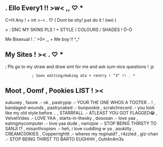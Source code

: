 ## . Ello Every1 !! >w< ,, ♡ *

C+H Any ! + int >-< . ♡ ( Dont be shy! just do it ! ówò )

× : DNC MY SKINS PLS ! + STYLE / COLOURS / SHADES ! Ó-Ò

Me Bisexual ! .' >0< ,, + Me boy !! ^_^

## My Sites ! >< . ♡ *

; Pls go to my straw and draw smt for me and ask sum nice questions ! ;p

                ; Soon editing/making ata + rentry ! ^3^ !! . *
                
## Moot , Oomf , Pookies LIST ! ><

sukuxey , faxxie .- ok , pastrypip .- YOUR THE ONE WHOS A TOOTER .. ! , bandaged-wounds , pastrycaked .- bunpookie ,
scratchrecord .- you look like my old style before .. , STARRFALL .- ATLEAST YOU GOT FLAGGED😂 , VelvetVides .- LOVE YAA ,
starts-in-thesky , dososan .- love yaa , eatingmycomputer .- love yaa dude , namzpie .- STOP BEING THIRSTY TO SANJI !? ,
misanthropism .- heh, i love cuddling w ya , asukitty , CREAMC00KIES , Copperrighttt .- wheres my reginald? , r4zzled ,
giz-chan .- STOP BEING THIRST TO BARTO EUGHHH , Outt4n4m3s
